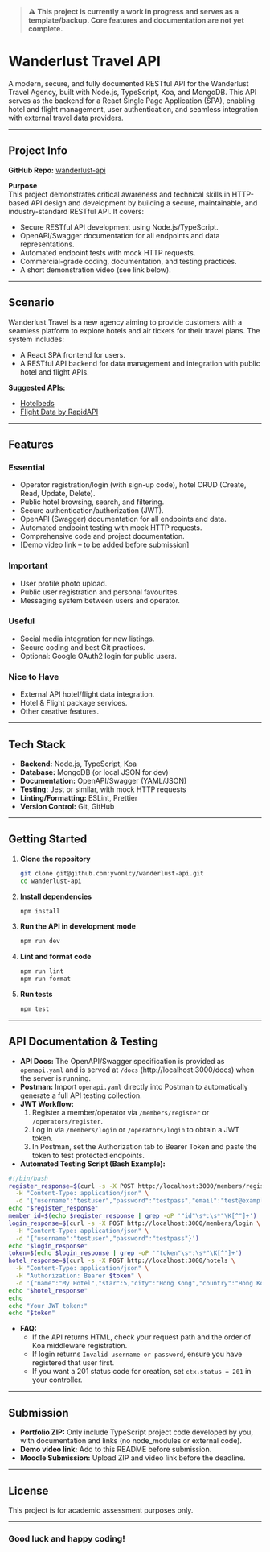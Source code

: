 > **⚠️ This project is currently a work in progress and serves as a template/backup. Core features and documentation are not yet complete.**

# Wanderlust Travel API

A modern, secure, and fully documented RESTful API for the Wanderlust Travel Agency, built with Node.js, TypeScript, Koa, and MongoDB. This API serves as the backend for a React Single Page Application (SPA), enabling hotel and flight management, user authentication, and seamless integration with external travel data providers.

---

## Project Info

**GitHub Repo:** [wanderlust-api](https://github.com/yvonlcy/wanderlust-api)

**Purpose**  
This project demonstrates critical awareness and technical skills in HTTP-based API design and development by building a secure, maintainable, and industry-standard RESTful API. It covers:
- Secure RESTful API development using Node.js/TypeScript.
- OpenAPI/Swagger documentation for all endpoints and data representations.
- Automated endpoint tests with mock HTTP requests.
- Commercial-grade coding, documentation, and testing practices.
- A short demonstration video (see link below).

---

## Scenario

Wanderlust Travel is a new agency aiming to provide customers with a seamless platform to explore hotels and air tickets for their travel plans. The system includes:
- A React SPA frontend for users.
- A RESTful API backend for data management and integration with public hotel and flight APIs.

**Suggested APIs:**
- [Hotelbeds](https://developer.hotelbeds.com/)
- [Flight Data by RapidAPI](https://rapidapi.com/Travelpayouts/api/flight-data)

---

## Features

### Essential
- Operator registration/login (with sign-up code), hotel CRUD (Create, Read, Update, Delete).
- Public hotel browsing, search, and filtering.
- Secure authentication/authorization (JWT).
- OpenAPI (Swagger) documentation for all endpoints and data.
- Automated endpoint testing with mock HTTP requests.
- Comprehensive code and project documentation.
- [Demo video link – to be added before submission]

### Important
- User profile photo upload.
- Public user registration and personal favourites.
- Messaging system between users and operator.

### Useful
- Social media integration for new listings.
- Secure coding and best Git practices.
- Optional: Google OAuth2 login for public users.

### Nice to Have
- External API hotel/flight data integration.
- Hotel & Flight package services.
- Other creative features.

---

## Tech Stack

- **Backend:** Node.js, TypeScript, Koa
- **Database:** MongoDB (or local JSON for dev)
- **Documentation:** OpenAPI/Swagger (YAML/JSON)
- **Testing:** Jest or similar, with mock HTTP requests
- **Linting/Formatting:** ESLint, Prettier
- **Version Control:** Git, GitHub

---

## Getting Started

1. **Clone the repository**
   ```bash
   git clone git@github.com:yvonlcy/wanderlust-api.git
   cd wanderlust-api
   ```

2. **Install dependencies**
   ```bash
   npm install
   ```

3. **Run the API in development mode**
   ```bash
   npm run dev
   ```

4. **Lint and format code**
   ```bash
   npm run lint
   npm run format
   ```

5. **Run tests**
   ```bash
   npm test
   ```

---

## API Documentation & Testing

- **API Docs:** The OpenAPI/Swagger specification is provided as `openapi.yaml` and is served at `/docs` (http://localhost:3000/docs) when the server is running.
- **Postman:** Import `openapi.yaml` directly into Postman to automatically generate a full API testing collection.
- **JWT Workflow:**
  1. Register a member/operator via `/members/register` or `/operators/register`.
  2. Log in via `/members/login` or `/operators/login` to obtain a JWT token.
  3. In Postman, set the Authorization tab to Bearer Token and paste the token to test protected endpoints.
- **Automated Testing Script (Bash Example):**

```bash
#!/bin/bash
register_response=$(curl -s -X POST http://localhost:3000/members/register \
  -H "Content-Type: application/json" \
  -d '{"username":"testuser","password":"testpass","email":"test@example.com"}')
echo "$register_response"
member_id=$(echo $register_response | grep -oP '"id"\s*:\s*"\K[^"]+')
login_response=$(curl -s -X POST http://localhost:3000/members/login \
  -H "Content-Type: application/json" \
  -d '{"username":"testuser","password":"testpass"}')
echo "$login_response"
token=$(echo $login_response | grep -oP '"token"\s*:\s*"\K[^"]+')
hotel_response=$(curl -s -X POST http://localhost:3000/hotels \
  -H "Content-Type: application/json" \
  -H "Authorization: Bearer $token" \
  -d '{"name":"My Hotel","star":5,"city":"Hong Kong","country":"Hong Kong","address":"Central"}')
echo "$hotel_response"
echo
echo "Your JWT token:"
echo "$token"
```

- **FAQ:**
  - If the API returns HTML, check your request path and the order of Koa middleware registration.
  - If login returns `Invalid username or password`, ensure you have registered that user first.
  - If you want a 201 status code for creation, set `ctx.status = 201` in your controller.

---

## Submission

- **Portfolio ZIP:** Only include TypeScript project code developed by you, with documentation and links (no node_modules or external code).
- **Demo video link:** Add to this README before submission.
- **Moodle Submission:** Upload ZIP and video link before the deadline.

---

## License

This project is for academic assessment purposes only.

---

### Good luck and happy coding!
